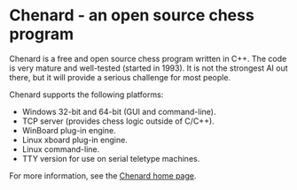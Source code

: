 # Chenard - an open source chess program

Chenard is a free and open source chess program written in C++.
The code is very mature and well-tested (started in 1993).
It is not the strongest AI out there, but it will provide a serious challenge for most people.

Chenard supports the following platforms:

- Windows 32-bit and 64-bit (GUI and command-line).
- TCP server (provides chess logic outside of C/C++).
- WinBoard plug-in engine.
- Linux xboard plug-in engine.
- Linux command-line.
- TTY version for use on serial teletype machines.

For more information, see the [Chenard home page](http://cosinekitty.com/chenard/).
